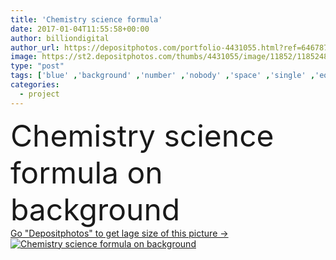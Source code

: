 ```yaml
---
title: 'Chemistry science formula'
date: 2017-01-04T11:55:58+00:00
author: billiondigital
author_url: https://depositphotos.com/portfolio-4431055.html?ref=64678756
image: https://st2.depositphotos.com/thumbs/4431055/image/11852/118524874/api_thumb_450.jpg?forcejpeg=true
type: "post"
tags: ['blue' ,'background' ,'number' ,'nobody' ,'space' ,'single' ,'equipment' ,'medicine' ,'technology' ,'school' ,'data' ,'work' ,'information' ,'project' ,'material' ,'experiment' ,'lab' ,'laboratory' ,'science' ,'discovery' ,'analyzing' ,'chemistry' ,'aspirations' ,'research' ,'analysis' ,'physics' ,'scientific' ,'microbiology' ,'analytic' ]
categories: 
  - project
---
```

<div aling="center">
            <font size="60"> Chemistry science formula on background</font>   
</div>
<div>
    <a href='https://st2.depositphotos.com/thumbs/4431055/image/11852/118524874/api_thumb_450.jpg?forcejpeg=true?ref=64678756' target=_blank > Go "Depositphotos" to get lage size of this picture ->
        <img href='https://st2.depositphotos.com/thumbs/4431055/image/11852/118524874/api_thumb_450.jpg?forcejpeg=true?ref=64678756' src='https://st2.depositphotos.com/4431055/11852/i/950/depositphotos_118524874-stock-photo-chemistry-science-formula.jpg?forcejpeg=true' alt='Chemistry science formula on background' >
    </a>
</div>
